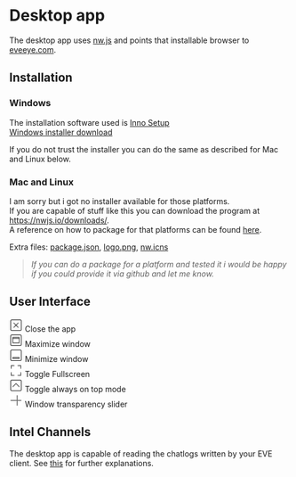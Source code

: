 <h1 id="desktop-app">Desktop app</h1>
<p>The desktop app uses <a href="https://nwjs.io/">nw.js</a> and points that installable browser to <a href="http://eveeye.com">eveeye.com</a>.</p>
<h2 id="installation">Installation</h2>
<h3 id="windows">Windows</h3>
<p>The installation software used is <a href="https://www.jrsoftware.org/isinfo.php">Inno Setup</a><br>
<a href="https://www.dropbox.com/s/feo1z1055a7jmpd/Eveeye_v001.exe?dl=0">Windows installer download</a></p>
<p>If you do not trust the installer you can do the same as described for Mac and Linux below.</p>
<h3 id="mac-and-linux">Mac and Linux</h3>
<p>I am sorry but i got no installer available for those platforms.<br>
If you are capable of stuff like this you can download the program at <a href="https://nwjs.io/downloads/">https://nwjs.io/downloads/</a>.<br>
A reference on how to package for that platforms can be found <a href="http://docs.nwjs.io/en/latest/For%20Users/Package%20and%20Distribute/#platform-specific-steps">here</a>.</p>
<p>Extra files: <a href="https://www.dropbox.com/s/83yjmh3ktzatuny/package.json?dl=0">package.json</a>, <a href="https://www.dropbox.com/s/b9adylfp2x1fmw6/logo.png?dl=0">logo.png</a>, <a href="https://www.dropbox.com/s/0u6pfn6qkm33u5t/nw.icns?dl=0">nw.icns</a></p>
<blockquote>
<p><em>If you can do a package for a platform and tested it i would be happy if you could provide it via github and let me know.</em></p>
</blockquote>
<h2 id="user-interface">User Interface</h2>
<p><img src="https://raw.githubusercontent.com/Risingson/E3documentation/master/docs/images/nw/close-window-100.png" width="24" height="24"> Close the app<br>
<img src="https://raw.githubusercontent.com/Risingson/E3documentation/master/docs/images/nw/maximize-window-100.png" width="24" height="24"> Maximize window<br>
<img src="https://raw.githubusercontent.com/Risingson/E3documentation/master/docs/images/nw/minimize-window-100.png" width="24" height="24"> Minimize window<br>
<img src="https://raw.githubusercontent.com/Risingson/E3documentation/master/docs/images/nw/full-screen-100.png" width="24" height="24"> Toggle Fullscreen<br>
<img src="https://raw.githubusercontent.com/Risingson/E3documentation/master/docs/images/nw/up-squared-100.png" width="24" height="24"> Toggle always on top mode<br>
<img src="https://raw.githubusercontent.com/Risingson/E3documentation/master/docs/images/nw/transparency-100.png" width="24" height="24"> Window transparency slider</p>
<h2 id="intel-channels">Intel Channels</h2>
<p>The desktop app is capable of reading the chatlogs written by your EVE client. See <a href="https://eedocs.readthedocs.io/en/latest/data-options/">this</a> for further explanations.</p>

<!--stackedit_data:
eyJoaXN0b3J5IjpbLTQ3OTE1OTA4OF19
-->